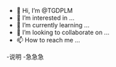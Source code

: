 - 👋 Hi, I’m @TGDPLM
- 👀 I’m interested in ...
- 🌱 I’m currently learning ...
- 💞️ I’m looking to collaborate on ...
- 📫 How to reach me ...

<!---
TGDPLM/TGDPLM is a ✨ special ✨ repository because its `README.md` (this file) appears on your GitHub profile.
You can click the Preview link to take a look at your changes.
--->


-说明
-急急急
